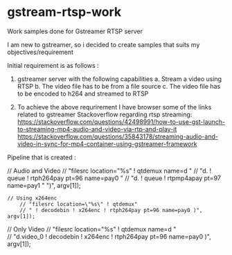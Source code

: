 # gstream-rtsp-work
Work samples done for Gstreamer RTSP server 

I am new to gstreamer, so i decided to create samples that suits my objectives/requirement

Initial requirement is as follows :
 1. gstreamer server with the following capabilities
     a. Stream a video using RTSP 
     b. The video file has to be from a file source
     c. The video file has to be encoded to h264 and streamed to RTSP 
     
 2. To achieve the above requrirement I have browser some of the links related to gstreamer
   Stackoverflow regarding rtsp streaming:
    https://stackoverflow.com/questions/42498991/how-to-use-gst-launch-to-streaming-mp4-audio-and-video-via-rtp-and-play-it
    https://stackoverflow.com/questions/35843178/streaming-audio-and-video-in-sync-for-mp4-container-using-gstreamer-framework

Pipeline that is created :
  
  // Audio and Video
  //	"filesrc location=\"%s\" ! qtdemux name=d "
	//	"d. ! queue ! rtph264pay pt=96 name=pay0 "
	//	"d. ! queue ! rtpmp4apay pt=97 name=pay1 " ")", argv[1]);

    // Using x264enc 
		// "filesrc location=\"%s\" ! qtdemux"		
		// " ! decodebin ! x264enc ! rtph264pay pt=96 name=pay0 )", argv[1]);
    
   
  // Only Video
	// "filesrc location=\"%s\" ! qtdemux name=d "		
	// "d.video_0  ! decodebin ! x264enc ! rtph264pay pt=96 name=pay0 )", argv[1]);
